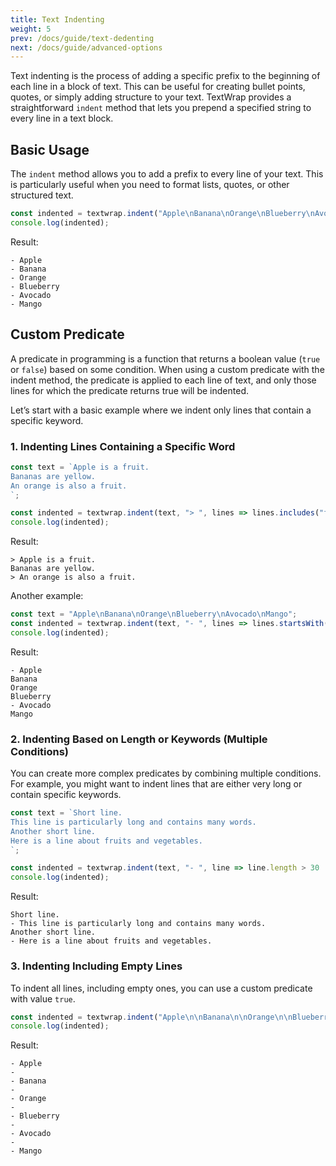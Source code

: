 ```yaml
---
title: Text Indenting
weight: 5
prev: /docs/guide/text-dedenting
next: /docs/guide/advanced-options
---
```


Text indenting is the process of adding a specific prefix to the beginning of each line in a block of text. This can be useful for creating bullet points, quotes, or simply adding structure to your text. TextWrap provides a straightforward `indent` method that lets you prepend a specified string to every line in a text block.

<!--more-->

## Basic Usage

The `indent` method allows you to add a prefix to every line of your text. This is particularly useful when you need to format lists, quotes, or other structured text.

```javascript {filename="example.js"}
const indented = textwrap.indent("Apple\nBanana\nOrange\nBlueberry\nAvocado\nMango", "- ");
console.log(indented);
```

Result:

```text
- Apple
- Banana
- Orange
- Blueberry
- Avocado
- Mango
```

## Custom Predicate

A predicate in programming is a function that returns a boolean value (`true` or `false`) based on some condition. When using a custom predicate with the indent method, the predicate is applied to each line of text, and only those lines for which the predicate returns true will be indented.

Let’s start with a basic example where we indent only lines that contain a specific keyword.

### 1. Indenting Lines Containing a Specific Word
```javascript {filename="example.js"}
const text = `Apple is a fruit.
Bananas are yellow.
An orange is also a fruit.
`;

const indented = textwrap.indent(text, "> ", lines => lines.includes("fruit"));
console.log(indented);
```

Result:

```text
> Apple is a fruit.
Bananas are yellow.
> An orange is also a fruit.
```

Another example:

```javascript {filename="example.js"}
const text = "Apple\nBanana\nOrange\nBlueberry\nAvocado\nMango";
const indented = textwrap.indent(text, "- ", lines => lines.startsWith("A"));
console.log(indented);
```

Result:

```text
- Apple
Banana
Orange
Blueberry
- Avocado
Mango
```

### 2. Indenting Based on Length or Keywords (Multiple Conditions)

You can create more complex predicates by combining multiple conditions. For example, you might want to indent lines that are either very long or contain specific keywords.

```javascript {filename="example.js"}
const text = `Short line.
This line is particularly long and contains many words.
Another short line.
Here is a line about fruits and vegetables.
`;

const indented = textwrap.indent(text, "- ", line => line.length > 30 || line.includes("fruits"));
console.log(indented);
```

Result:

```text
Short line.
- This line is particularly long and contains many words.
Another short line.
- Here is a line about fruits and vegetables.
```

### 3. Indenting Including Empty Lines

To indent all lines, including empty ones, you can use a custom predicate with value `true`.

```javascript {filename="example.js"}
const indented = textwrap.indent("Apple\n\nBanana\n\nOrange\n\nBlueberry\n\nAvocado\n\nMango", "- ", lines => true);
console.log(indented);
```

Result:

```text
- Apple
- 
- Banana
- 
- Orange
- 
- Blueberry
- 
- Avocado
- 
- Mango
```
